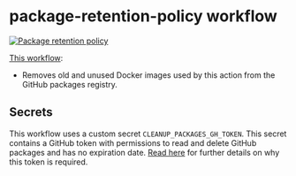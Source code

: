 # package-retention-policy workflow

[![Package retention policy](https://github.com/edumserrano/github-issue-forms-parser/actions/workflows/package-retention-policy.yml/badge.svg)](https://github.com/edumserrano/github-issue-forms-parser/actions/workflows/package-retention-policy.yml)

[This workflow](/.github/workflows/package-retention-policy.yml):

- Removes old and unused Docker images used by this action from the GitHub packages registry.

## Secrets

This workflow uses a custom secret `CLEANUP_PACKAGES_GH_TOKEN`. This secret contains a GitHub token with permissions to read and delete GitHub packages and has no expiration date. [Read here](https://github.com/snok/container-retention-policy#token) for further details on why this token is required.
